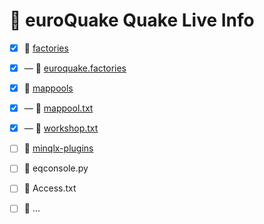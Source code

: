 # 🔱 euroQuake Quake Live Info
- [x] 📁 [factories](https://github.com/euroquake/quakelive/tree/main/factories)
- [x] — 📄 [euroquake.factories](https://github.com/euroquake/quakelive/blob/main/factories/euroquake.factories)
- [x] 📁 [mappools](https://github.com/euroquake/quakelive/tree/main/mappools)
- [x] — 📄 [mappool.txt](https://github.com/euroquake/quakelive/blob/main/mappools/mappool.txt)
- [x] — 📄 [workshop.txt](https://github.com/euroquake/quakelive/blob/main/mappools/workshop.txt)


- [ ] 📁 [minqlx-plugins](https://github.com/euroquake/quakelive/tree/main/minqlx-plugins)
- [ ] 📄 eqconsole.py
- [ ] 📄 Access.txt
- [ ] 📄 ...

